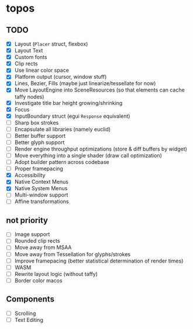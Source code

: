 # topos

## TODO

 - [x] Layout (`Placer` struct, flexbox)
 - [x] Layout Text
 - [x] Custom fonts
 - [x] Clip rects
 - [x] Use linear color space
 - [x] Platform output (cursor, window stuff)
 - [x] Lines, Bezier, Fills (maybe just linearize/tessellate for now)
 - [x] Move LayoutEngine into SceneResources (so that elements can cache taffy nodes)
 - [x] Investigate title bar height growing/shrinking
 - [x] Focus
 - [x] InputBoundary struct (egui `Response` equivalent)
 - [ ] Sharp box strokes
 - [ ] Encapsulate all libraries (namely euclid)
 - [ ] Better buffer support
 - [ ] Better glyph support
 - [ ] Render engine throughput optimizations (store & diff buffers by widget)
 - [ ] Move everything into a single shader (draw call optimization)
 - [ ] Adopt builder pattern across codebase
 - [ ] Proper framepacing
 - [x] Accessibility
 - [x] Native Context Menus
 - [x] Native System Menus
 - [ ] Multi-window support
 - [ ] Affine transformations

## not priority 

 - [ ] Image support
 - [ ] Rounded clip rects
 - [ ] Move away from MSAA
 - [ ] Move away from Tessellation for glyphs/strokes
 - [ ] Improve framepacing (better statistical determination of render times)
 - [ ] WASM
 - [ ] Rewrite layout logic (without taffy)
 - [ ] Border color macos

## Components
 - [ ] Scrolling
 - [ ] Text Editing